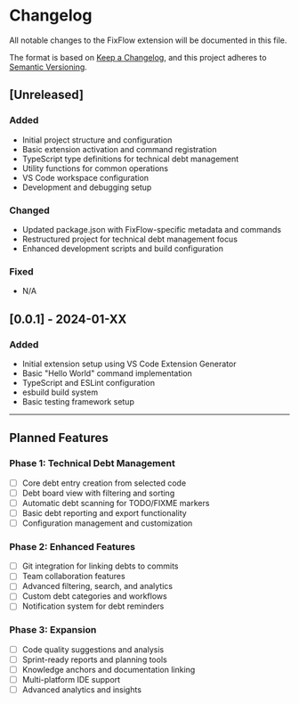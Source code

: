 # Changelog

All notable changes to the FixFlow extension will be documented in this file.

The format is based on [Keep a Changelog](https://keepachangelog.com/en/1.0.0/),
and this project adheres to [Semantic Versioning](https://semver.org/spec/v2.0.0.html).

## [Unreleased]

### Added
- Initial project structure and configuration
- Basic extension activation and command registration
- TypeScript type definitions for technical debt management
- Utility functions for common operations
- VS Code workspace configuration
- Development and debugging setup

### Changed
- Updated package.json with FixFlow-specific metadata and commands
- Restructured project for technical debt management focus
- Enhanced development scripts and build configuration

### Fixed
- N/A

## [0.0.1] - 2024-01-XX

### Added
- Initial extension setup using VS Code Extension Generator
- Basic "Hello World" command implementation
- TypeScript and ESLint configuration
- esbuild build system
- Basic testing framework setup

---

## Planned Features

### Phase 1: Technical Debt Management
- [ ] Core debt entry creation from selected code
- [ ] Debt board view with filtering and sorting
- [ ] Automatic debt scanning for TODO/FIXME markers
- [ ] Basic debt reporting and export functionality
- [ ] Configuration management and customization

### Phase 2: Enhanced Features
- [ ] Git integration for linking debts to commits
- [ ] Team collaboration features
- [ ] Advanced filtering, search, and analytics
- [ ] Custom debt categories and workflows
- [ ] Notification system for debt reminders

### Phase 3: Expansion
- [ ] Code quality suggestions and analysis
- [ ] Sprint-ready reports and planning tools
- [ ] Knowledge anchors and documentation linking
- [ ] Multi-platform IDE support
- [ ] Advanced analytics and insights